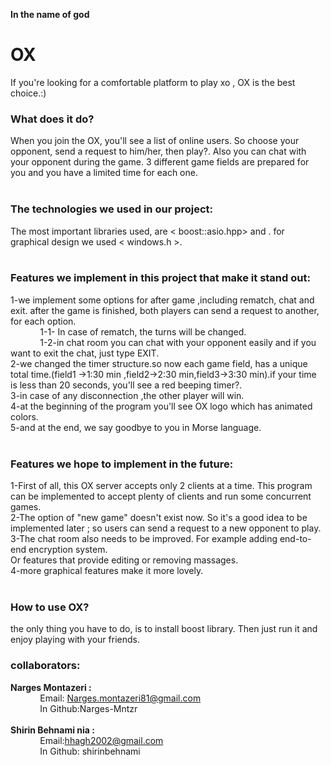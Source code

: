 **In the name of god**

# OX

If you're looking for a comfortable platform to play xo , OX is the best choice.:)

### What does it do?
When you join the OX, you'll see a list of online users. So choose your opponent, send a request to him/her, then play?. Also you can chat with your opponent during the game. 3 different  game fields are prepared for you and you have a limited time for each one.<br /><br />

### The technologies we used in our project:
The most important  libraries  used, are < boost::asio.hpp>  and  <thread> . for  graphical design we used < windows.h >. <br /><br />
          

### Features we implement in this project that make it stand out:
1-we implement some options for after game ,including rematch, chat  and exit. after the game is finished, both players can send a request  to another, for each option. <br />
&nbsp;&nbsp;&nbsp;&nbsp;&nbsp;&nbsp;&nbsp;&nbsp;&nbsp;&nbsp;&nbsp;&nbsp;1-1- In case of rematch, the turns will be changed.<br />
&nbsp;&nbsp;&nbsp;&nbsp;&nbsp;&nbsp;&nbsp;&nbsp;&nbsp;&nbsp;&nbsp;&nbsp;1-2-in chat room you can chat with your opponent easily and if you want to exit the chat, just type EXIT. <br />
2-we changed the timer structure.so now  each game field, has a unique total time.(field1 ->1:30 min ,field2->2:30 min,field3->3:30 min).if your time is  less than 20 seconds, you'll see a red beeping timer?.<br />
3-in case of any disconnection ,the other player will win.<br />
4-at the beginning of the program you'll see OX logo which has animated colors.<br />
5-and at the end, we say goodbye to you in Morse language. <br /><br />


### Features we hope to implement in the future:
1-First of all, this OX server accepts only 2 clients at a time. This program can be implemented to accept plenty of clients and run some concurrent games.<br />
2-The option of "new game" doesn't exist now. So it's a good idea to be implemented  later ; so users can send a request to a new opponent to play. <br />
3-The chat room also needs to be improved. For example adding  end-to-end encryption system. <br />
Or features that provide editing or removing  massages.<br />
4-more graphical features  make it more lovely.<br /><br />


### How to use OX?
the only thing you have to do, is to install boost library. Then just run it and enjoy playing with your friends. 



### collaborators:
**Narges Montazeri :**<br />
&nbsp;&nbsp;&nbsp;&nbsp;&nbsp;&nbsp;&nbsp;&nbsp;&nbsp;&nbsp;&nbsp;&nbsp;Email: Narges.montazeri81@gmail.com <br />
&nbsp;&nbsp;&nbsp;&nbsp;&nbsp;&nbsp;&nbsp;&nbsp;&nbsp;&nbsp;&nbsp;&nbsp;In Github:Narges-Mntzr<br />      
**Shirin Behnami nia :** <br />
&nbsp;&nbsp;&nbsp;&nbsp;&nbsp;&nbsp;&nbsp;&nbsp;&nbsp;&nbsp;&nbsp;&nbsp;Email:hhagh2002@gmail.com<br />
&nbsp;&nbsp;&nbsp;&nbsp;&nbsp;&nbsp;&nbsp;&nbsp;&nbsp;&nbsp;&nbsp;&nbsp;In Github: shirinbehnami


